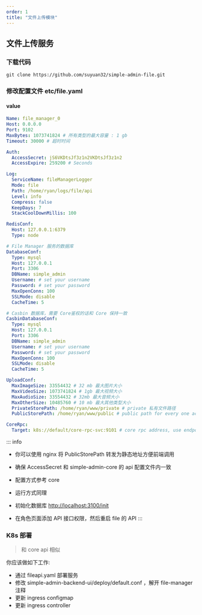```yaml
---
order: 1
title: "文件上传模块"
---
```


## 文件上传服务

### 下载代码

```shell
git clone https://github.com/suyuan32/simple-admin-file.git
```

### 修改配置文件 etc/file.yaml

#### value

```yaml
Name: file_manager_0
Host: 0.0.0.0
Port: 9102
MaxBytes: 1073741824 # 所有类型的最大容量 : 1 gb
Timeout: 30000 # 超时时间

Auth:
  AccessSecret: jS6VKDtsJf3z1n2VKDtsJf3z1n2
  AccessExpire: 259200 # Seconds

Log:
  ServiceName: fileManagerLogger
  Mode: file
  Path: /home/ryan/logs/file/api
  Level: info
  Compress: false
  KeepDays: 7
  StackCoolDownMillis: 100

RedisConf:
  Host: 127.0.0.1:6379
  Type: node

# File Manager 服务的数据库
DatabaseConf:
  Type: mysql
  Host: 127.0.0.1
  Port: 3306
  DBName: simple_admin
  Username: # set your username
  Password: # set your password
  MaxOpenConn: 100
  SSLMode: disable
  CacheTime: 5

# Casbin 数据库，需要 Core鉴权的话和 Core 保持一致
CasbinDatabaseConf:
  Type: mysql
  Host: 127.0.0.1
  Port: 3306
  DBName: simple_admin
  Username: # set your username
  Password: # set your password
  MaxOpenConn: 100
  SSLMode: disable
  CacheTime: 5

UploadConf:
  MaxImageSize: 33554432 # 32 mb 最大图片大小
  MaxVideoSize: 1073741824 # 1gb 最大视频大小
  MaxAudioSize: 33554432 # 32mb 最大音频大小
  MaxOtherSize: 10485760 # 10 mb 最大其他类型大小
  PrivateStorePath: /home/ryan/www/private # private 私有文件路径
  PublicStorePath: /home/ryan/www/public # public path for every one access e.g. nginx path 公开文件路径

CoreRpc:
  Target: k8s://default/core-rpc-svc:9101 # core rpc address, use endpoint in local | core 服务RPC地址，本地测试使用直连
```

::: info

- 你可以使用 nginx 将 PublicStorePath 转发为静态地址方便前端调用

- 确保 AccessSecret 和 simple-admin-core 的 api 配置文件内一致
- 配置方式参考 core
- 运行方式同理
- 初始化数据库 <http://localhost:3100/init>
- 在角色页面添加 API 接口权限，然后重启 file 的 API
  :::

### K8s 部署

> 和 core api 相似

你应该做如下工作:

- 通过 fileapi.yaml 部署服务
- 修改 simple-admin-backend-ui/deploy/default.conf ，解开 file-manager 注释
- 更新 ingress configmap
- 更新 ingress controller
